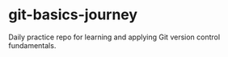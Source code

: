 # git-basics-journey
Daily practice repo for learning and applying Git version control fundamentals.
